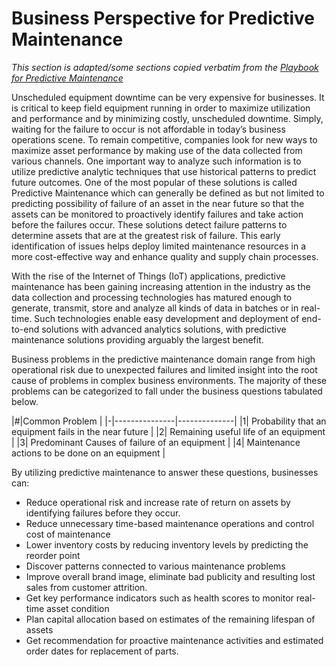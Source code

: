 # Business Perspective for Predictive Maintenance

_This section is adapted/some sections copied verbatim from the [Playbook for Predictive Maintenance](https://docs.microsoft.com/en-us/azure/machine-learning/team-data-science-process/cortana-analytics-playbook-predictive-maintenance)_

Unscheduled equipment downtime can be very expensive for businesses. It is critical to keep field equipment running in order to maximize utilization and performance and by minimizing costly, unscheduled downtime. Simply, waiting for the failure to occur is not affordable in today’s business operations scene. To remain competitive, companies look for new ways to maximize asset performance by making use of the data collected from various channels. One important way to analyze such information is to utilize predictive analytic techniques that use historical patterns to predict future outcomes. One of the most popular of these solutions is called Predictive Maintenance which can generally be defined as but not limited to predicting possibility of failure of an asset in the near future so that the assets can be monitored to proactively identify failures and take action before the failures occur. These solutions detect failure patterns to determine assets that are at the greatest risk of failure. This early identification of issues helps deploy limited maintenance resources in a more cost-effective way and enhance quality and supply chain processes.

With the rise of the Internet of Things (IoT) applications, predictive maintenance has been gaining increasing attention in the industry as the data collection and processing technologies has matured enough to generate, transmit, store and analyze all kinds of data in batches or in real-time. Such technologies enable easy development and deployment of end-to-end solutions with advanced analytics solutions, with predictive maintenance solutions providing arguably the largest benefit.

Business problems in the predictive maintenance domain range from high operational risk due to unexpected failures and limited insight into the root cause of problems in complex business environments. The majority of these problems can be categorized to fall under the business questions tabulated below.

|#|Common Problem |
|-|---------------|--------------|
|1| Probability that an equipment fails in the near future |
|2| Remaining useful life of an equipment |
|3| Predominant Causes of failure of an equipment |
|4| Maintenance actions to be done on an equipment |

By utilizing predictive maintenance to answer these questions, businesses can:
- Reduce operational risk and increase rate of return on assets by identifying failures before they occur.
- Reduce unnecessary time-based maintenance operations and control cost of maintenance
- Lower inventory costs by reducing inventory levels by predicting the reorder point
- Discover patterns connected to various maintenance problems
- Improve overall brand image, eliminate bad publicity and resulting lost sales from customer attrition.
- Get key performance indicators such as health scores to monitor real-time asset condition
- Plan capital allocation based on estimates of the remaining lifespan of assets
- Get recommendation for proactive maintenance activities and estimated order dates for replacement of parts.